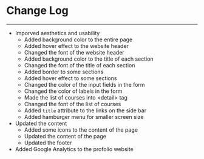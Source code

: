 # Change Log

---

- Imporved aesthetics and usability
  - Added background color to the entire page
  - Added hover effect to the website header
  - Changed the font of the website header
  - Added background color to the title of each section
  - Changed the font of the title of each section
  - Added border to some sections
  - Added hover effect to some sections
  - Changed the color of the input fields in the form
  - Changed the color of labels in the form
  - Made the list of courses into \<detail> tag
  - Changed the font of the list of courses
  - Added `title` attribute to the links on the side bar
  - Added hamburger menu for smaller screen size
- Updated the content
  - Added some icons to the content of the page
  - Updated the content of the page
  - Updated the footer
- Added Google Analytics to the profolio website